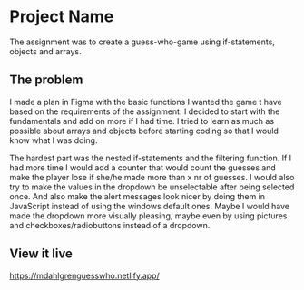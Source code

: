 # Project Name

The assignment was to create a guess-who-game using if-statements, objects and arrays. 

## The problem

I made a plan in Figma with the basic functions I wanted the game t have based on the requirements of the assignment. I decided to start with the fundamentals and add on more if I had time. I tried to learn as much as possible about arrays and objects before starting coding so that I would know what I was doing. 

The hardest part was the nested if-statements and the filtering function. 
If I had more time I would add a counter that would count the guesses and make the player lose if she/he made more than x nr of guesses. I would also  try to make the values in the dropdown be unselectable after being selected once. And also make the alert messages look nicer by doing them in JavaScript instead of using the windows default ones. 
Maybe I would have made the dropdown more visually pleasing, maybe even by using pictures and checkboxes/radiobuttons instead of a dropdown. 

## View it live
https://mdahlgrenguesswho.netlify.app/

